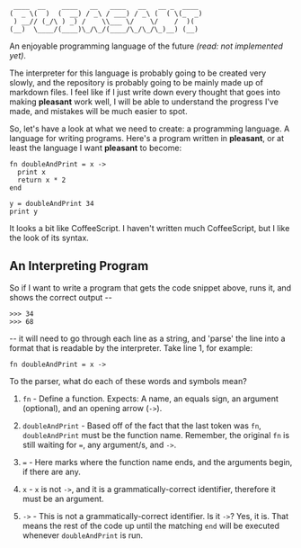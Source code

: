 ```
 ____  __    ____   __   ____   __   __ _  ____
(  _ \(  )  (  __) / _\ / ___) / _\ (  ( \(_  _)
 ) __// (_/\ ) _) /    \\___ \/    \/    /  )(
(__)  \____/(____)\_/\_/(____/\_/\_/\_)__) (__)
```

An enjoyable programming language of the future *(read: not implemented yet)*.

The interpreter for this language is probably going to be created very slowly,
and the repository is probably going to be mainly made up of markdown files. I
feel like if I just write down every thought that goes into making **pleasant**
work well, I will be able to understand the progress I've made, and mistakes
will be much easier to spot.

So, let's have a look at what we need to create: a programming language. A
language for writing programs. Here's a program written in **pleasant**, or at
least the language I want **pleasant** to become:

```
fn doubleAndPrint = x ->
  print x
  return x * 2
end

y = doubleAndPrint 34
print y
```

It looks a bit like CoffeeScript. I haven't written much CoffeeScript, but I
like the look of its syntax.

## An Interpreting Program

So if I want to write a program that gets the code snippet above, runs it, and
shows the correct output --

```
>>> 34
>>> 68
```

-- it will need to go through each line as a string, and 'parse' the line into a
format that is readable by the interpreter. Take line 1, for example:

`fn doubleAndPrint = x ->`

To the parser, what do each of these words and symbols mean?

1. `fn` - Define a function. Expects: A name, an equals sign, an argument
   (optional), and an opening arrow (`->`).

2. `doubleAndPrint` - Based off of the fact that the last token was `fn`,
   `doubleAndPrint` must be the function name. Remember, the original `fn` is
   still waiting for `=`, any argument/s, and `->`.

3. `=` - Here marks where the function name ends, and the arguments begin, if
   there are any.

4. `x` - `x` is not `->`, and it is a grammatically-correct identifier,
   therefore it must be an argument.

5. `->` - This is not a grammatically-correct identifier. Is it `->`? Yes, it
   is. That means the rest of the code up until the matching `end` will be
   executed whenever `doubleAndPrint` is run.
